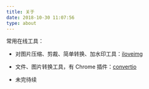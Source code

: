 ```yaml
---
title: 关于
date: 2018-10-30 11:07:56
type: about
---
```


常用在线工具：

- 对图片压缩、剪裁、简单转换、加水印工具：[iloveimg](https://www.iloveimg.com/zh-cn)

- 文件、图片转换工具，有 Chrome 插件：[convertio](https://convertio.co/zh/)

- 未完待续
